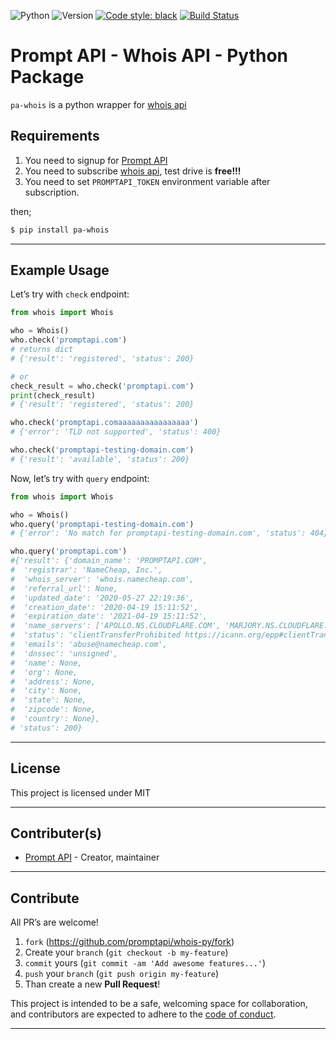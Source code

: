 ![Python](https://img.shields.io/badge/python-3.7.4-green.svg)
![Version](https://img.shields.io/badge/version-0.1.0-orange.svg)
[![Code style: black](https://img.shields.io/badge/code%20style-black-000000.svg)](https://github.com/psf/black)
[![Build Status](https://travis-ci.org/promptapi/whois-py.svg?branch=main)](https://travis-ci.org/promptapi/whois-py)

# Prompt API - Whois API - Python Package

`pa-whois` is a python wrapper for [whois api][whois-api]

## Requirements

1. You need to signup for [Prompt API][promptapi-signup]
1. You need to subscribe [whois api][whois-api], test drive is **free!!!**
1. You need to set `PROMPTAPI_TOKEN` environment variable after subscription.

then;

```bash
$ pip install pa-whois
```

---

## Example Usage

Let’s try with `check` endpoint:

```python
from whois import Whois

who = Whois()
who.check('promptapi.com')
# returns dict
# {'result': 'registered', 'status': 200}

# or
check_result = who.check('promptapi.com')
print(check_result)
# {'result': 'registered', 'status': 200}

who.check('promptapi.comaaaaaaaaaaaaaaaa')
# {'error': 'TLD not supported', 'status': 400}

who.check('promptapi-testing-domain.com') 
# {'result': 'available', 'status': 200}
```

Now, let’s try with `query` endpoint:

```python
from whois import Whois

who = Whois()
who.query('promptapi-testing-domain.com')
# {'error': 'No match for promptapi-testing-domain.com', 'status': 404}

who.query('promptapi.com')
#{'result': {'domain_name': 'PROMPTAPI.COM',
#  'registrar': 'NameCheap, Inc.',
#  'whois_server': 'whois.namecheap.com',
#  'referral_url': None,
#  'updated_date': '2020-05-27 22:19:36',
#  'creation_date': '2020-04-19 15:11:52',
#  'expiration_date': '2021-04-19 15:11:52',
#  'name_servers': ['APOLLO.NS.CLOUDFLARE.COM', 'MARJORY.NS.CLOUDFLARE.COM'],
#  'status': 'clientTransferProhibited https://icann.org/epp#clientTransferProhibited',
#  'emails': 'abuse@namecheap.com',
#  'dnssec': 'unsigned',
#  'name': None,
#  'org': None,
#  'address': None,
#  'city': None,
#  'state': None,
#  'zipcode': None,
#  'country': None},
# 'status': 200}
```

---

## License

This project is licensed under MIT

---

## Contributer(s)

* [Prompt API](https://github.com/promptapi) - Creator, maintainer

---

## Contribute

All PR’s are welcome!

1. `fork` (https://github.com/promptapi/whois-py/fork)
1. Create your `branch` (`git checkout -b my-feature`)
1. `commit` yours (`git commit -am 'Add awesome features...'`)
1. `push` your `branch` (`git push origin my-feature`)
1. Than create a new **Pull Request**!

This project is intended to be a safe,
welcoming space for collaboration, and contributors are expected to adhere to
the [code of conduct][coc].


---

[whois-api]:        https://promptapi.com/marketplace/description/whois-api
[promptapi-signup]: https://promptapi.com/#signup-form
[coc]:              https://github.com/promptapi/whois-py/blob/main/CODE_OF_CONDUCT.md
